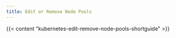 ```yaml
---
title: Edit or Remove Node Pools
---
```


{{< content "kubernetes-edit-remove-node-pools-shortguide" >}}